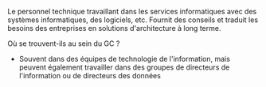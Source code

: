 Le personnel technique travaillant dans les services informatiques avec des systèmes informatiques, des logiciels, etc. Fournit des conseils et traduit les besoins des entreprises en solutions d'architecture à long terme.

Où se trouvent-ils au sein du GC ?
* Souvent dans des équipes de technologie de l'information, mais peuvent également travailler dans des groupes de directeurs de l'information ou de directeurs des données